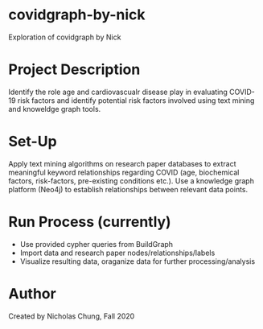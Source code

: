# covidgraph-by-nick
Exploration of covidgraph by Nick

# Project Description
Identify the role age and cardiovascualr disease play in evaluating COVID-19 risk factors and identify potential risk factors involved using text mining and knoweldge graph tools.

# Set-Up
Apply text mining algorithms on research paper databases to extract meaningful keyword relationships regarding COVID (age, biochemical factors, risk-factors, pre-existing conditions etc.). Use a knowledge graph platform (Neo4j) to establish relationships between relevant data points.

# Run Process (currently)
- Use provided cypher queries from BuildGraph
- Import data and research paper nodes/relationships/labels
- Visualize resulting data, oraganize data for further processing/analysis

# Author
Created by Nicholas Chung, Fall 2020
